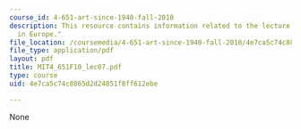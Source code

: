 ```yaml
---
course_id: 4-651-art-since-1940-fall-2010
description: This resource contains information related to the lecture "body/gesture
  in Europe."
file_location: /coursemedia/4-651-art-since-1940-fall-2010/4e7ca5c74c8865d2d24851f8ff612ebe_MIT4_651F10_lec07.pdf
file_type: application/pdf
layout: pdf
title: MIT4_651F10_lec07.pdf
type: course
uid: 4e7ca5c74c8865d2d24851f8ff612ebe

---
```

None